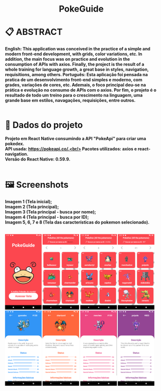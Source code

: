 <h1 align="center">
    PokeGuide
</h1>

# 📋 ABSTRACT
<strong>English:<strong/> This application was conceived in the practice of a simple and modern front-end development, with grids, color variations, etc. In addition, the main focus was on practice and evolution in the consumption of APIs with axios. Finally, the project is the result of a whole training for language growth, a great base in styles, navigation, requisitions, among others.
Português: Esta aplicação foi pensada na pratica de um desenvolvimento front-end simples e moderno, com grades, variações de cores, etc. Ademais, o foco principal deu-se na prática e evolução no consumo de APIs com o axios. Por fim, o projeto é o resultado de todo um treino para o crescimento na linguagem, uma grande base em estilos, navagações, requisições, entre outros. <br/><br/>

# 📖 Dados do projeto
Projeto em React Native consumindo a API "PokeApi" para criar uma pokedex.<br/> 
API usada: https://pokeapi.co/.<br/>
Pacotes utilizados: axios e react-navigation.<br/>
Versão do React Native: 0.59.9.<br/><br/>

# 🖼 Screenshots
Imagem 1 (Tela inicial);<br/>
Imagem 2 (Tela principal);<br/>
Imagem 3 (Tela principal - busca por nome);<br/>
Imagem 4 (Tela principal - busca por ID);<br/>
Imagem 5, 6, 7 e 8 (Tela das características do pokemon selecionado).<br/><br/>


<img src="./screenshots/Screenshot_1576851334.png" width="24%" height="24%"/>       <img src="./screenshots/Screenshot_1576850791.png" width="24%" height="24%"/>      <img src="./screenshots/Screenshot_1576851327.png" width="24%" height="24%"/>      <img src="./screenshots/Screenshot_1576853532.png" width="24%" height="24%"/>      <img src="./screenshots/Screenshot_1576853454.png" width="24%" height="24%"/>       <img src="./screenshots/Screenshot_1576853481.png" width="24%" height="24%"/>      <img src="./screenshots/Screenshot_1576853492.png" width="24%" height="24%"/>       <img src="./screenshots/Screenshot_1576853524.png" width="24%" height="24%"/>
